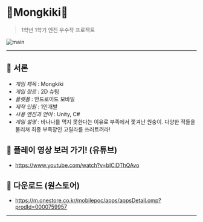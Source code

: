 # 🙊Mongkiki🙊
> 1학년 1학기 엔진 우수작 프로젝트

![main](https://user-images.githubusercontent.com/77601126/224597591-041c263e-2ed6-4eac-9ff8-b170b7f91514.png)

---

## 🍌 서론

- *게임 제목* : Mongkiki
- *게임 장르* : 2D 슈팅
- *플랫폼* : 안드로이드 모바일
- *제작 인원* : 1인개발
- *사용 엔진과 언어* : Unity, C#
- *게임 설명* : 바나나를 먹지 못한다는 이유로 부족에서 쫓겨난 원숭이. 다양한 적들을 물리쳐 최종 부족장인 고릴라를 쓰러트려라! 

## 🍌 플레이 영상 보러 가기! (유튜브)

- <https://www.youtube.com/watch?v=bICiDThQAvo>

## 🍌 다운로드 (원스토어)

- <https://m.onestore.co.kr/mobilepoc/apps/appsDetail.omp?prodId=0000759957>
---

